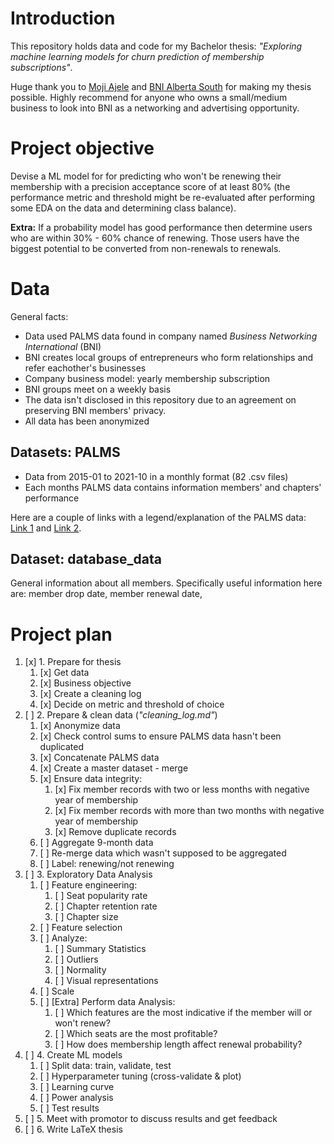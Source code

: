 # Introduction
This repository holds data and code for my Bachelor thesis: *"Exploring machine learning models for churn prediction of membership subscriptions"*. 

Huge thank you to [Moji Ajele](https://www.linkedin.com/in/mojiajele) and [BNI Alberta South](https://bnisalberta.ca) for making my thesis possible. Highly recommend for anyone who owns a small/medium business to look into BNI as a networking and advertising opportunity.

# Project objective
Devise a ML model for for predicting who won't be renewing their membership with a precision acceptance score of at least 80% (the performance metric and threshold might be re-evaluated after performing some EDA on the data and determining class balance).

**Extra:** If a probability model has good performance then determine users who are within 30% - 60% chance of renewing. Those users have the biggest potential to be converted from non-renewals to renewals.

# Data
General facts:
- Data used PALMS data found in company named *Business Networking International* (BNI)
- BNI creates local groups of entrepreneurs who form relationships and refer eachother's businesses
- Company business model: yearly membership subscription
- BNI groups meet on a weekly basis
- The data isn't disclosed in this repository due to an agreement on preserving BNI members' privacy.
- All data has been anonymized

## Datasets: PALMS
- Data from 2015-01 to 2021-10 in a monthly format (82 .csv files)
- Each months PALMS data contains information members' and chapters' performance

Here are a couple of links with a legend/explanation of the PALMS data: [Link 1](https://support.bniconnect.com/hc/en-us/articles/219067027-Summary-PALMS-Report) and [Link 2](https://bniblog.co.nz/bni-core-values/accountability/palms-for-beginners/).


## Dataset: database_data
General information about all members. Specifically useful information here are: member drop date, member renewal date, 

# Project plan
1. [x] 1. Prepare for thesis
   1. [x] Get data
   2. [x] Business objective
   3. [x] Create a cleaning log
   4. [x] Decide on metric and threshold of choice
2. [ ] 2. Prepare & clean data (*"cleaning_log.md"*)
   1. [x] Anonymize data
   2. [x] Check control sums to ensure PALMS data hasn't been duplicated
   3. [x] Concatenate PALMS data
   4. [x] Create a master dataset - merge
   5. [x] Ensure data integrity:
      1. [x] Fix member records with two or less months with negative year of membership
      2. [x] Fix member records with more than two months with negative year of membership
      3. [x] Remove duplicate records
   6. [ ] Aggregate 9-month data
   7. [ ] Re-merge data which wasn't supposed to be aggregated
   8. [ ] Label: renewing/not renewing
3. [ ] 3. Exploratory Data Analysis
   1. [ ] Feature engineering:
      1. [ ] Seat popularity rate
      2. [ ] Chapter retention rate
      3. [ ] Chapter size
   2. [ ] Feature selection
   3. [ ] Analyze:
      1. [ ] Summary Statistics
      2. [ ] Outliers
      3. [ ] Normality
      4. [ ] Visual representations
   4. [ ] Scale
   5. [ ] [Extra] Perform data Analysis:
      1. [ ] Which features are the most indicative if the member will or won't renew?
      2. [ ] Which seats are the most profitable?
      3. [ ] How does membership length affect renewal probability?
4. [ ] 4. Create ML models
   1. [ ] Split data: train, validate, test
   2. [ ] Hyperparameter tuning (cross-validate & plot)
   3. [ ] Learning curve
   4. [ ] Power analysis
   5. [ ] Test results
5. [ ] 5. Meet with promotor to discuss results and get feedback
6. [ ] 6. Write LaTeX thesis 
